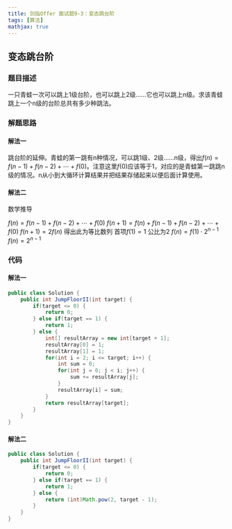 ```yaml
---
title: 剑指Offer 面试题9-3：变态跳台阶
tags: [算法]
mathjax: true
---
```


## 变态跳台阶

### 题目描述

一只青蛙一次可以跳上1级台阶，也可以跳上2级……它也可以跳上n级。求该青蛙跳上一个n级的台阶总共有多少种跳法。

### 解题思路

#### 解法一

跳台阶的延伸。青蛙的第一跳有n种情况，可以跳1级、2级……n级，得出$f(n) = f(n - 1) + f(n - 2) + \cdots + f(0)$。注意这里$f(0)$应该等于1，对应的是青蛙第一跳跳n级的情况。n从小到大循环计算结果并把结果存储起来以便后面计算使用。

#### 解法二

数学推导

$f(n) = f(n - 1) + f(n - 2) + \cdots + f(0)$
$f(n + 1) = f(n) + f(n - 1) + f(n - 2) + \cdots + f(0)$
$f(n + 1) = 2f(n)$ 得出此为等比数列 首项$f(1) = 1$ 公比为2
$f(n) = f(1) \cdot 2^{n - 1}$
$f(n) = 2^{n - 1}$

### 代码

#### 解法一

```java
public class Solution {
    public int JumpFloorII(int target) {
        if(target <= 0) {
            return 0;
        } else if(target == 1) {
            return 1;
        } else {
            int[] resultArray = new int[target + 1];
            resultArray[0] = 1;
            resultArray[1] = 1;
            for(int i = 2; i <= target; i++) {
                int sum = 0;
                for(int j = 0; j < i; j++) {
                    sum += resultArray[j];
                }
                resultArray[i] = sum;
            }
            return resultArray[target];
        }
    }
}
```

#### 解法二

```java
public class Solution {
    public int JumpFloorII(int target) {
        if(target <= 0) {
            return 0;
        } else if(target == 1) {
            return 1;
        } else {
            return (int)Math.pow(2, target - 1);
        }
    }
}
```